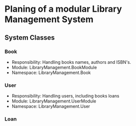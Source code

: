 # Planing of a modular Library Management System

## System Classes

### Book
- Responsibility: Handling books names, authors and ISBN's.
- Module: LibraryManagement.BookModule
- Namespace: LibraryManagement.Book

### User
- Responsibility: Handling users, including books loans
- Module: LibraryManagement.UserModule
- Namespace: LibraryManagement.User

### Loan
